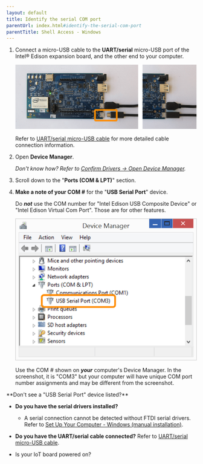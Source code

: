 ```yaml
---
layout: default
title: Identify the serial COM port
parentUrl: index.html#identify-the-serial-com-port
parentTitle: Shell Access - Windows
---
```


1. Connect a micro-USB cable to the **UART/serial** micro-USB port of the Intel® Edison expansion board, and the other end to your computer.

    ![Micro-USB cable being plugged into the bottom micro-USB connector](../../assembly/arduino_expansion_board/images/uart_serial-usb_cable-before_after.png)
  
    Refer to [UART/serial micro-USB cable](../../assembly/arduino_expansion_board/details-serial_cable.html) for more detailed cable connection information.

2. Open **Device Manager**.

    _Don't know how? Refer to [Confirm Drivers → Open Device Manager](../../computer_setup/windows/index-confirm_drivers.html#open-windows-device-manager)._

3. Scroll down to the "**Ports (COM & LPT)**" section.

4. **Make a note of your COM #** for the "**USB Serial Port**" device. 

    Do ***not*** use the COM number for "Intel Edison USB Composite Device" or "Intel Edison Virtual Com Port". Those are for other features.

    ![USB Serial Port entry in Device Manager](images/device_manager-usb_serial_highlighted.png)

    Use the COM # shown on ***your*** computer's Device Manager. In the screenshot, it is "COM3" but your computer will have unique COM port number assignments and may be different from the screenshot.

<div class="callout troubleshooting" markdown="1">
**Don't see a "USB Serial Port" device listed?**

* **Do you have the serial drivers installed?**
  * A serial connection cannot be detected without FTDI serial drivers. Refer to [Set Up Your Computer - Windows (manual installation)](../../computer_setup/windows/index.html#install-ftdi-serial-drivers).

* **Do you have the UART/serial cable connected?** Refer to [UART/serial micro-USB cable](../../assembly/arduino_expansion_board/details-serial_cable.html).

* Is your IoT board powered on?
</div>